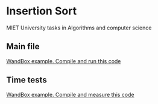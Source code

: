 # Insertion Sort
MIET University tasks in Algorithms and computer science

## Main file
[WandBox example. Compile and run this code](https://wandbox.org/permlink/l9FTw3HCBmejIidS)

## Time tests
[WandBox example. Compile and measure this code](https://wandbox.org/permlink/XkUdHlQI3l3JsqRk)
